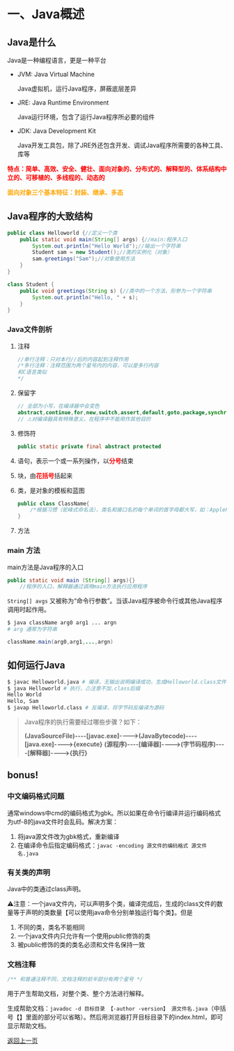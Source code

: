 # 一、Java概述

## Java是什么

Java是一种编程语言，更是一种平台

+ JVM: Java Virtual Machine

  Java虚拟机，运行Java程序，屏蔽底层差异

+ JRE: Java Runtime Environment

  Java运行环境，包含了运行Java程序所必要的组件

+ JDK: Java Development Kit

  Java开发工具包，除了JRE外还包含开发、调试Java程序所需要的各种工具、库等

<b style="color:red">特点：简单、高效、安全、健壮、面向对象的、分布式的、解释型的、体系结构中立的、可移植的、多线程的、动态的</b>

<b style="color:orange">面向对象三个基本特征：封装、继承、多态</b>

## Java程序的大致结构

```java
public class Helloworld {//定义一个类
    public static void main(String[] args) {//main:程序入口
        System.out.println("Hello World");//输出一个字符串
        Student sam = new Student();//类的实例化（对象）
        sam.greetings("Sam");//对象使用方法
    }
}

class Student {
    public void greetings(String s) {//类中的一个方法，形参为一个字符串
        System.out.println("Hello, " + s);
    }
}
```


### Java文件剖析

1. 注释

   ```java
   //单行注释：只对本行//后的内容起到注释作用
   /*多行注释：注释范围为两个星号内的内容，可以是多行内容
   和C语言类似
   */
   ```

2. 保留字

   ```java
   // 全部为小写，在编译器中会变色
   abstract,continue,for,new,switch,assert,default,goto,package,synchronized,boolean,do,if,private,this,break,double,implements,protected,throw,byte,else,import,public,throws,case,enum,instanceof,return,transient,catch,extends,int,short,try,char,final,interface,static,void,class,finally,long,strictfp,volatile,const,float,native,super,while
   // ⚠对编译器具有特殊意义，在程序中不能用作其他目的
   ```

3. 修饰符

   ```java
   public static private final abstract protected
   ```

4. 语句，表示一个或一系列操作，以<b style="color:red">分号</b>结束

5. 块，由<b style="color:red">花括号</b>括起来

6. 类，是对象的模板和蓝图

   ```java
   public class ClassName{
       /*根据习惯（驼峰式命名法），类名和接口名的每个单词的首字母都大写，如：ApplePricePerKilo*/
   }
   ```

7. 方法

### main 方法

main方法是Java程序的入口

```java
public static void main (String[] args){}
    //程序的入口，解释器通过调用main方法执行应用程序
```

`String[] avgs` 又被称为“命令行参数”。当该Java程序被命令行或其他Java程序调用时起作用。

```bash
$ java className arg0 arg1 ... argn
# arg 通常为字符串
```

```java
className.main(arg0,arg1,...,argn)
```


## 如何运行Java

```bash
$ javac Helloworld.java # 编译，无输出说明编译成功，生成Helloworld.class文件
$ java Helloworld # 执行，⚠注意不加.class后缀
Hello World
Hello, Sam
$ javap Helloworld.class # 反编译，将字节码反编译为源码
```

> Java程序的执行需要经过哪些步骤？如下：
>
> **(JavaSourceFile)----[javac.exe]---->(JavaBytecode)----[java.exe]---->{execute}**
> **(源程序)----[编译器]---->(字节码程序)----[解释器]---->{执行}**

## bonus!

### 中文编码格式问题

通常windows中cmd的编码格式为gbk。所以如果在命令行编译并运行编码格式为utf-8的java文件时会乱码。解决方案：
1. 将java源文件改为gbk格式，重新编译
2. 在编译命令后指定编码格式：`javac -encoding 源文件的编码格式 源文件名.java`

### 有关类的声明

Java中的类通过class声明。

⚠注意：一个java文件内，可以声明多个类，编译完成后，生成的class文件的数量等于声明的类数量【可以使用java命令分别单独运行每个类】。但是
1. 不同的类，类名不能相同
2. 一个java文件内只允许有一个使用public修饰的类
3. 被public修饰的类的类名必须和文件名保持一致

### 文档注释

   ```java
   /** 和普通注释不同，文档注释的前半部分有两个星号 */
   ```

用于产生帮助文档，对整个类、整个方法进行解释。

生成帮助文档：`javadoc -d 目标目录 【-author -version】 源文件名.java`（中括号【】里面的部分可以省略）。然后用浏览器打开目标目录下的index.html，即可显示帮助文档。

[返回上一页](java.md)
